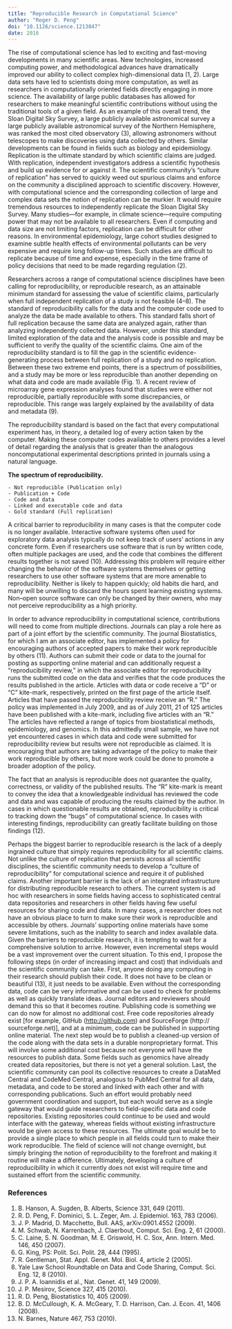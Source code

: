 ```yaml
---
title: "Reproducible Research in Computational Science"
author: "Roger D. Peng"
doi: "10.1126/science.1213847"
date: 2016
---
```


The rise of computational science has led to exciting and fast-moving
developments in many scientific areas. New technologies, increased computing
power, and methodological advances have dramatically improved our ability to
collect complex high-dimensional data (1, 2). Large data sets have led to
scientists doing more computation, as well as researchers in computationally
oriented fields directly engaging in more science. The availability of large
public databases has allowed for researchers to make meaningful scientific
contributions without using the traditional tools of a given field. As an
example of this overall trend, the Sloan Digital Sky Survey, a large publicly
available astronomical survey a large publicly available astronomical survey of
the Northern Hemisphere, was ranked the most cited observatory (3), allowing
astronomers without telescopes to make discoveries using data collected by
others. Similar developments can be found in fields such as biology and
epidemiology. Replication is the ultimate standard by which scientific claims
are judged. With replication, independent investigators address a scientific
hypothesis and build up evidence for or against it. The scientific community’s
“culture of replication” has served to quickly weed out spurious claims
and enforce on the community a disciplined approach to scientific discovery.
However, with computational science and the corresponding collection of large
and complex data sets the notion of replication can be murkier. It would
require tremendous resources to independently replicate the Sloan Digital Sky
Survey. Many studies—for example, in climate science—require computing
power that may not be available to all researchers. Even if computing and data
size are not limiting factors, replication can be difficult for other reasons.
In environmental epidemiology, large cohort studies designed to examine subtle
health effects of environmental pollutants can be very expensive and require
long follow-up times. Such studies are difficult to replicate because of time
and expense, especially in the time frame of policy decisions that need to be
made regarding regulation (2).

Researchers across a range of computational science disciplines have been
calling for reproducibility, or reproducible research, as an attainable minimum
standard for assessing the value of scientific claims, particularly when full
independent replication of a study is not feasible (4–8). The standard of
reproducibility calls for the data and the computer code used to analyze the
data be made available to others. This standard falls short of full replication
because the same data are analyzed again, rather than analyzing independently
collected data. However, under this standard, limited exploration of the data
and the analysis code is possible and may be sufficient to verify the quality
of the scientific claims. One aim of the reproducibility standard is to fill
the gap in the scientific evidence-generating process between full replication
of a study and no replication. Between these two extreme end points, there is
a spectrum of possibilities, and a study may be more or less reproducible than
another depending on what data and code are made available (Fig. 1). A recent
review of microarray gene expression analyses found that studies were either not
reproducible, partially reproducible with some discrepancies, or reproducible.
This range was largely explained by the availability of data and metadata (9).

The reproducibility standard is based on the fact that every computational
experiment has, in theory, a detailed log of every action taken by the computer.
Making these computer codes available to others provides a level of detail
regarding the analysis that is greater than the analogous noncomputational
experimental descriptions printed in journals using a natural language. 

**The spectrum of reproducibility.**

```
- Not reproducible (Publication only)
- Publication + Code
- Code and data
- Linked and executable code and data
- Gold standard (Full replication)
```

A critical barrier to reproducibility in many cases is that the computer code is
no longer available. Interactive software systems often used for exploratory
data analysis typically do not keep track of users’ actions in any concrete
form. Even if researchers use software that is run by written code, often
multiple packages are used, and the code that combines the different results
together is not saved (10). Addressing this problem will require either changing
the behavior of the software systems themselves or getting researchers to use
other software systems that are more amenable to reproducibility. Neither is
likely to happen quickly; old habits die hard, and many will be unwilling to
discard the hours spent learning existing systems. Non–open source software
can only be changed by their owners, who may not perceive reproducibility as a
high priority. 

In order to advance reproducibility in computational science, contributions
will need to come from multiple directions. Journals can play a role here as
part of a joint effort by the scientific community. The journal Biostatistics,
for which I am an associate editor, has implemented a policy for encouraging
authors of accepted papers to make their work reproducible by others (11).
Authors can submit their code or data to the journal for posting as supporting
online material and can additionally request a “reproducibility review,”
in which the associate editor for reproducibility runs the submitted code on
the data and verifies that the code produces the results published in the
article. Articles with data or code receive a “D” or “C” kite-mark,
respectively, printed on the first page of the article itself. Articles
that have passed the reproducibility review receive an “R.” The policy
was implemented in July 2009, and as of July 2011, 21 of 125 articles have
been published with a kite-mark, including five articles with an “R.”
The articles have reflected a range of topics from biostatistical methods,
epidemiology, and genomics. In this admittedly small sample, we have not yet
encountered cases in which data and code were submitted for reproducibility
review but results were not reproducible as claimed. It is encouraging that
authors are taking advantage of the policy to make their work reproducible by
others, but more work could be done to promote a broader adoption of the policy.

The fact that an analysis is reproducible does not guarantee the quality,
correctness, or validity of the published results. The “R” kite-mark is
meant to convey the idea that a knowledgeable individual has reviewed the
code and data and was capable of producing the results claimed by the author.
In cases in which questionable results are obtained, reproducibility is
critical to tracking down the “bugs” of computational science. In cases
with interesting findings, reproducibility can greatly facilitate building on
those findings (12). 

Perhaps the biggest barrier to reproducible research is the lack of a deeply
ingrained culture that simply requires reproducibility for all scientific
claims. Not unlike the culture of replication that persists across all
scientific disciplines, the scientific community needs to develop a “culture
of reproducibility” for computational science and require it of published
claims. Another important barrier is the lack of an integrated infrastructure
for distributing reproducible research to others. The current system is ad hoc
with researchers in some fields having access to sophisticated central data
repositories and researchers in other fields having few useful resources for
sharing code and data. In many cases, a researcher does not have an obvious
place to turn to make sure their work is reproducible and accessible by others.
Journals’ supporting online materials have some severe limitations, such
as the inability to search and index available data. Given the barriers to
reproducible research, it is tempting to wait for a comprehensive solution
to arrive. However, even incremental steps would be a vast improvement over
the current situation. To this end, I propose the following steps (in order
of increasing impact and cost) that individuals and the scientific community
can take. First, anyone doing any computing in their research should publish
their code. It does not have to be clean or beautiful (13), it just needs to be
available. Even without the corresponding data, code can be very informative
and can be used to check for problems as well as quickly translate ideas.
Journal editors and reviewers should demand this so that it becomes routine.
Publishing code is something we can do now for almost no additional cost. Free
code repositories already exist [for example, GitHub (http://github.com) and
SourceForge (http:// sourceforge.net)], and at a minimum, code can be published
in supporting online material. The next step would be to publish a cleaned-up
version of the code along with the data sets in a durable nonproprietary format.
This will involve some additional cost because not everyone will have the
resources to publish data. Some fields such as genomics have already created
data repositories, but there is not yet a general solution. Last, the scientific
community can pool its collective resources to create a DataMed Central and
CodeMed Central, analogous to PubMed Central for all data, metadata, and code
to be stored and linked with each other and with corresponding publications.
Such an effort would probably need government coordination and support, but each
would serve as a single gateway that would guide researchers to field-specific
data and code repositories. Existing repositories could continue to be used and
would interface with the gateway, whereas fields without existing infrastructure
would be given access to these resources. The ultimate goal would be to
provide a single place to which people in all fields could turn to make their
work reproducible. The field of science will not change overnight, but simply
bringing the notion of reproducibility to the forefront and making it routine
will make a difference. Ultimately, developing a culture of reproducibility in
which it currently does not exist will require time and sustained effort from
the scientific community.

### References

1. B. Hanson, A. Sugden, B. Alberts, Science 331, 649 (2011).
2. R. D. Peng, F. Dominici, S. L. Zeger, Am. J. Epidemiol. 163, 783 (2006).
3. J. P. Madrid, D. Macchetto, Bull. AAS, arXiv:0901.4552 (2009).
4. M. Schwab, N. Karrenbach, J. Claerbout, Comput. Sci. Eng. 2, 61 (2000).
5. C. Laine, S. N. Goodman, M. E. Griswold, H. C. Sox, Ann. Intern. Med. 146, 450 (2007).
6. G. King, PS: Polit. Sci. Polit. 28, 444 (1995).
7. R. Gentleman, Stat. Appl. Genet. Mol. Biol. 4, article 2 (2005).
8. Yale Law School Roundtable on Data and Code Sharing, Comput. Sci. Eng. 12, 8 (2010).
9. J. P. A. Ioannidis et al., Nat. Genet. 41, 149 (2009).
10. J. P. Mesirov, Science 327, 415 (2010).
11. R. D. Peng, Biostatistics 10, 405 (2009).
12. B. D. McCullough, K. A. McGeary, T. D. Harrison, Can. J. Econ. 41, 1406 (2008).
13. N. Barnes, Nature 467, 753 (2010).
